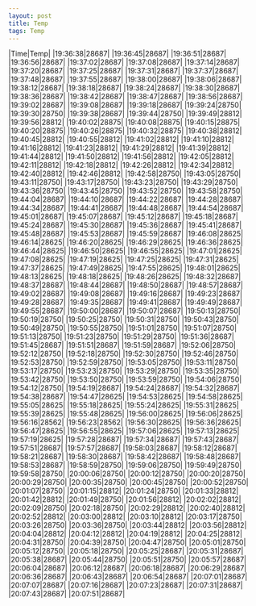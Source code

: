 ```yaml
---
layout: post
title: Temp
tags: Temp
---
```

|Time|Temp|
|19:36:38|28687|
|19:36:45|28687|
|19:36:51|28687|
|19:36:56|28687|
|19:37:02|28687|
|19:37:08|28687|
|19:37:14|28687|
|19:37:20|28687|
|19:37:25|28687|
|19:37:31|28687|
|19:37:37|28687|
|19:37:48|28687|
|19:37:55|28687|
|19:38:00|28687|
|19:38:06|28687|
|19:38:12|28687|
|19:38:18|28687|
|19:38:24|28687|
|19:38:30|28687|
|19:38:36|28687|
|19:38:42|28687|
|19:38:47|28687|
|19:38:56|28687|
|19:39:02|28687|
|19:39:08|28687|
|19:39:18|28687|
|19:39:24|28750|
|19:39:30|28750|
|19:39:38|28687|
|19:39:44|28750|
|19:39:49|28812|
|19:39:56|28812|
|19:40:02|28875|
|19:40:08|28875|
|19:40:15|28875|
|19:40:20|28875|
|19:40:26|28875|
|19:40:32|28875|
|19:40:38|28812|
|19:40:45|28812|
|19:40:55|28812|
|19:41:02|28812|
|19:41:10|28812|
|19:41:16|28812|
|19:41:23|28812|
|19:41:29|28812|
|19:41:39|28812|
|19:41:44|28812|
|19:41:50|28812|
|19:41:56|28812|
|19:42:05|28812|
|19:42:11|28812|
|19:42:18|28812|
|19:42:26|28812|
|19:42:34|28812|
|19:42:40|28812|
|19:42:46|28812|
|19:42:58|28750|
|19:43:05|28750|
|19:43:11|28750|
|19:43:17|28750|
|19:43:23|28750|
|19:43:29|28750|
|19:43:36|28750|
|19:43:45|28750|
|19:43:52|28750|
|19:43:58|28750|
|19:44:04|28687|
|19:44:10|28687|
|19:44:22|28687|
|19:44:28|28687|
|19:44:34|28687|
|19:44:41|28687|
|19:44:48|28687|
|19:44:54|28687|
|19:45:01|28687|
|19:45:07|28687|
|19:45:12|28687|
|19:45:18|28687|
|19:45:24|28687|
|19:45:30|28687|
|19:45:36|28687|
|19:45:41|28687|
|19:45:48|28687|
|19:45:53|28687|
|19:45:59|28687|
|19:46:08|28625|
|19:46:14|28625|
|19:46:20|28625|
|19:46:29|28625|
|19:46:36|28625|
|19:46:44|28625|
|19:46:50|28625|
|19:46:55|28625|
|19:47:01|28625|
|19:47:08|28625|
|19:47:19|28625|
|19:47:25|28625|
|19:47:31|28625|
|19:47:37|28625|
|19:47:49|28625|
|19:47:55|28625|
|19:48:01|28625|
|19:48:13|28625|
|19:48:18|28625|
|19:48:26|28625|
|19:48:32|28687|
|19:48:37|28687|
|19:48:44|28687|
|19:48:50|28687|
|19:48:57|28687|
|19:49:02|28687|
|19:49:08|28687|
|19:49:16|28687|
|19:49:23|28687|
|19:49:28|28687|
|19:49:35|28687|
|19:49:41|28687|
|19:49:49|28687|
|19:49:55|28687|
|19:50:00|28687|
|19:50:07|28687|
|19:50:13|28750|
|19:50:19|28750|
|19:50:25|28750|
|19:50:31|28750|
|19:50:43|28750|
|19:50:49|28750|
|19:50:55|28750|
|19:51:01|28750|
|19:51:07|28750|
|19:51:13|28750|
|19:51:23|28750|
|19:51:29|28750|
|19:51:36|28687|
|19:51:45|28687|
|19:51:51|28687|
|19:51:59|28687|
|19:52:06|28750|
|19:52:12|28750|
|19:52:18|28750|
|19:52:30|28750|
|19:52:46|28750|
|19:52:53|28750|
|19:52:59|28750|
|19:53:05|28750|
|19:53:11|28750|
|19:53:17|28750|
|19:53:23|28750|
|19:53:29|28750|
|19:53:35|28750|
|19:53:42|28750|
|19:53:50|28750|
|19:53:59|28750|
|19:54:06|28750|
|19:54:12|28750|
|19:54:19|28687|
|19:54:24|28687|
|19:54:32|28687|
|19:54:38|28687|
|19:54:47|28625|
|19:54:53|28625|
|19:54:58|28625|
|19:55:05|28625|
|19:55:18|28625|
|19:55:24|28625|
|19:55:31|28625|
|19:55:39|28625|
|19:55:48|28625|
|19:56:00|28625|
|19:56:06|28625|
|19:56:16|28562|
|19:56:23|28562|
|19:56:30|28625|
|19:56:36|28625|
|19:56:47|28625|
|19:56:55|28625|
|19:57:06|28625|
|19:57:13|28625|
|19:57:19|28625|
|19:57:28|28687|
|19:57:34|28687|
|19:57:43|28687|
|19:57:51|28687|
|19:57:57|28687|
|19:58:03|28687|
|19:58:12|28687|
|19:58:21|28687|
|19:58:30|28687|
|19:58:42|28687|
|19:58:48|28687|
|19:58:53|28687|
|19:58:59|28750|
|19:59:06|28750|
|19:59:49|28750|
|19:59:58|28750|
|20:00:06|28750|
|20:00:12|28750|
|20:00:20|28750|
|20:00:29|28750|
|20:00:35|28750|
|20:00:45|28750|
|20:00:52|28750|
|20:01:07|28750|
|20:01:15|28812|
|20:01:24|28750|
|20:01:33|28812|
|20:01:42|28812|
|20:01:49|28750|
|20:01:56|28812|
|20:02:02|28812|
|20:02:09|28750|
|20:02:18|28750|
|20:02:29|28812|
|20:02:40|28812|
|20:02:52|28812|
|20:03:00|28812|
|20:03:10|28812|
|20:03:17|28750|
|20:03:26|28750|
|20:03:36|28750|
|20:03:44|28812|
|20:03:56|28812|
|20:04:04|28812|
|20:04:12|28812|
|20:04:19|28812|
|20:04:25|28812|
|20:04:31|28750|
|20:04:39|28750|
|20:04:47|28750|
|20:05:01|28750|
|20:05:12|28750|
|20:05:18|28750|
|20:05:25|28687|
|20:05:31|28687|
|20:05:38|28687|
|20:05:44|28750|
|20:05:51|28750|
|20:05:57|28687|
|20:06:04|28687|
|20:06:12|28687|
|20:06:18|28687|
|20:06:29|28687|
|20:06:36|28687|
|20:06:43|28687|
|20:06:54|28687|
|20:07:01|28687|
|20:07:07|28687|
|20:07:16|28687|
|20:07:23|28687|
|20:07:31|28687|
|20:07:43|28687|
|20:07:51|28687|
